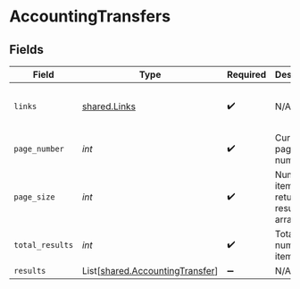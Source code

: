# AccountingTransfers


## Fields

| Field                                                                                                                       | Type                                                                                                                        | Required                                                                                                                    | Description                                                                                                                 | Example                                                                                                                     |
| --------------------------------------------------------------------------------------------------------------------------- | --------------------------------------------------------------------------------------------------------------------------- | --------------------------------------------------------------------------------------------------------------------------- | --------------------------------------------------------------------------------------------------------------------------- | --------------------------------------------------------------------------------------------------------------------------- |
| `links`                                                                                                                     | [shared.Links](../../models/shared/links.md)                                                                                | :heavy_check_mark:                                                                                                          | N/A                                                                                                                         | {"self":{"href":"/companies/{id}/data/{dataType}"},"current":{"href":"/companies/{id}/data/{dataType}?page=1&pageSize=10"}} |
| `page_number`                                                                                                               | *int*                                                                                                                       | :heavy_check_mark:                                                                                                          | Current page number.                                                                                                        |                                                                                                                             |
| `page_size`                                                                                                                 | *int*                                                                                                                       | :heavy_check_mark:                                                                                                          | Number of items to return in results array.                                                                                 |                                                                                                                             |
| `total_results`                                                                                                             | *int*                                                                                                                       | :heavy_check_mark:                                                                                                          | Total number of items.                                                                                                      |                                                                                                                             |
| `results`                                                                                                                   | List[[shared.AccountingTransfer](../../models/shared/accountingtransfer.md)]                                                | :heavy_minus_sign:                                                                                                          | N/A                                                                                                                         |                                                                                                                             |